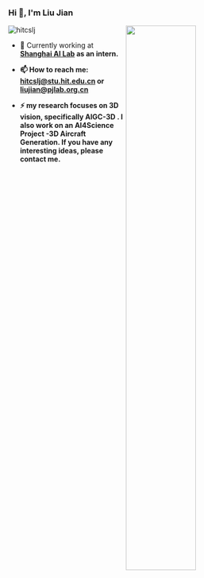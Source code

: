 ### Hi 👋, I'm Liu Jian
<img src="https://komarev.com/ghpvc/?username=hitcslj&label=Profile%20views&color=0e75b6&style=flat" alt="hitcslj" />
<img align="right" width="53%" src="https://github-readme-stats.vercel.app/api?username=hitcslj&show_icons=true">

- 💼 Currently working at <a href="https://www.shlab.org.cn/"><strong>Shanghai AI Lab</a> as an intern.

- 📫 How to reach me: **hitcslj@stu.hit.edu.cn or liujian@pjlab.org.cn**

- ⚡ my research focuses on 3D vision, specifically **AIGC-3D** . I also work on an **AI4Science** Project -3D Aircraft Generation. If you have any interesting ideas, please contact me.
  

